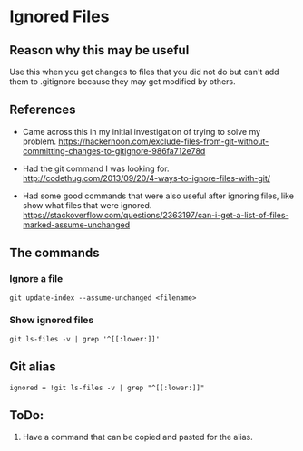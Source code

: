 # Ignored Files

## Reason why this may be useful

Use this when you get changes to files that you did not do but can't add them to .gitignore because they may get modified by others.

## References

* Came across this in my initial investigation of trying to solve my problem.
  https://hackernoon.com/exclude-files-from-git-without-committing-changes-to-gitignore-986fa712e78d

* Had the git command I was looking for.
  http://codethug.com/2013/09/20/4-ways-to-ignore-files-with-git/

* Had some good commands that were also useful after ignoring files, like show what files that were ignored.
  https://stackoverflow.com/questions/2363197/can-i-get-a-list-of-files-marked-assume-unchanged

## The commands

### Ignore a file

```
git update-index --assume-unchanged <filename>
```

### Show ignored files

```
git ls-files -v | grep '^[[:lower:]]'
```

## Git alias

```
ignored = !git ls-files -v | grep "^[[:lower:]]"
```

## ToDo:

1. Have a command that can be copied and pasted for the alias.

